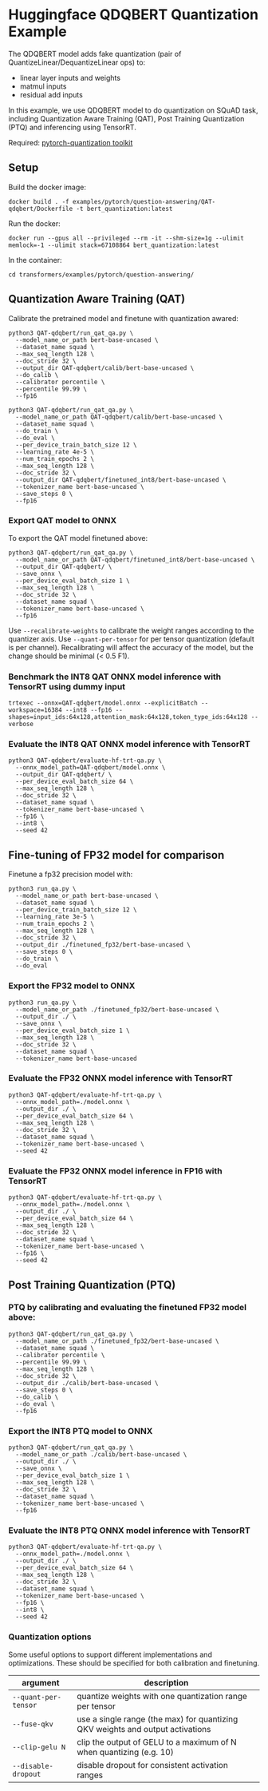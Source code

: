 <!---
Copyright 2021 NVIDIA Corporation. All rights reserved.
Licensed under the Apache License, Version 2.0 (the "License");
you may not use this file except in compliance with the License.
You may obtain a copy of the License at

    http://www.apache.org/licenses/LICENSE-2.0

Unless required by applicable law or agreed to in writing, software
distributed under the License is distributed on an "AS IS" BASIS,
WITHOUT WARRANTIES OR CONDITIONS OF ANY KIND, either express or implied.
See the License for the specific language governing permissions and
limitations under the License.
-->

# Huggingface QDQBERT Quantization Example

The QDQBERT model adds fake quantization (pair of QuantizeLinear/DequantizeLinear ops) to:
 * linear layer inputs and weights
 * matmul inputs
 * residual add inputs

In this example, we use QDQBERT model to do quantization on SQuAD task, including Quantization Aware Training (QAT), Post Training Quantization (PTQ) and inferencing using TensorRT.

Required: [pytorch-quantization toolkit](https://github.com/NVIDIA/TensorRT/tree/master/tools/pytorch-quantization)

## Setup

Build the docker image:
```
docker build . -f examples/pytorch/question-answering/QAT-qdqbert/Dockerfile -t bert_quantization:latest
```

Run the docker:
```
docker run --gpus all --privileged --rm -it --shm-size=1g --ulimit memlock=-1 --ulimit stack=67108864 bert_quantization:latest
```

In the container:
```
cd transformers/examples/pytorch/question-answering/
```

## Quantization Aware Training (QAT)

Calibrate the pretrained model and finetune with quantization awared:

```
python3 QAT-qdqbert/run_qat_qa.py \
  --model_name_or_path bert-base-uncased \
  --dataset_name squad \
  --max_seq_length 128 \
  --doc_stride 32 \
  --output_dir QAT-qdqbert/calib/bert-base-uncased \
  --do_calib \
  --calibrator percentile \
  --percentile 99.99 \
  --fp16
```

```
python3 QAT-qdqbert/run_qat_qa.py \
  --model_name_or_path QAT-qdqbert/calib/bert-base-uncased \
  --dataset_name squad \
  --do_train \
  --do_eval \
  --per_device_train_batch_size 12 \
  --learning_rate 4e-5 \
  --num_train_epochs 2 \
  --max_seq_length 128 \
  --doc_stride 32 \
  --output_dir QAT-qdqbert/finetuned_int8/bert-base-uncased \
  --tokenizer_name bert-base-uncased \
  --save_steps 0 \
  --fp16
```

### Export QAT model to ONNX

To export the QAT model finetuned above:

```
python3 QAT-qdqbert/run_qat_qa.py \
  --model_name_or_path QAT-qdqbert/finetuned_int8/bert-base-uncased \
  --output_dir QAT-qdqbert/ \
  --save_onnx \
  --per_device_eval_batch_size 1 \
  --max_seq_length 128 \
  --doc_stride 32 \
  --dataset_name squad \
  --tokenizer_name bert-base-uncased \
  --fp16
```

Use `--recalibrate-weights` to calibrate the weight ranges according to the quantizer axis. Use `--quant-per-tensor` for per tensor quantization (default is per channel).
Recalibrating will affect the accuracy of the model, but the change should be minimal (< 0.5 F1).

### Benchmark the INT8 QAT ONNX model inference with TensorRT using dummy input

```
trtexec --onnx=QAT-qdqbert/model.onnx --explicitBatch --workspace=16384 --int8 --fp16 --shapes=input_ids:64x128,attention_mask:64x128,token_type_ids:64x128 --verbose
```

### Evaluate the INT8 QAT ONNX model inference with TensorRT

```
python3 QAT-qdqbert/evaluate-hf-trt-qa.py \
  --onnx_model_path=QAT-qdqbert/model.onnx \
  --output_dir QAT-qdqbert/ \
  --per_device_eval_batch_size 64 \
  --max_seq_length 128 \
  --doc_stride 32 \
  --dataset_name squad \
  --tokenizer_name bert-base-uncased \
  --fp16 \
  --int8 \
  --seed 42
```

## Fine-tuning of FP32 model for comparison

Finetune a fp32 precision model with:

```
python3 run_qa.py \
  --model_name_or_path bert-base-uncased \
  --dataset_name squad \
  --per_device_train_batch_size 12 \
  --learning_rate 3e-5 \
  --num_train_epochs 2 \
  --max_seq_length 128 \
  --doc_stride 32 \
  --output_dir ./finetuned_fp32/bert-base-uncased \
  --save_steps 0 \
  --do_train \
  --do_eval
```

### Export the FP32 model to ONNX

```
python3 run_qa.py \
  --model_name_or_path ./finetuned_fp32/bert-base-uncased \
  --output_dir ./ \
  --save_onnx \
  --per_device_eval_batch_size 1 \
  --max_seq_length 128 \
  --doc_stride 32 \
  --dataset_name squad \
  --tokenizer_name bert-base-uncased
```

### Evaluate the FP32 ONNX model inference with TensorRT

```
python3 QAT-qdqbert/evaluate-hf-trt-qa.py \
  --onnx_model_path=./model.onnx \
  --output_dir ./ \
  --per_device_eval_batch_size 64 \
  --max_seq_length 128 \
  --doc_stride 32 \
  --dataset_name squad \
  --tokenizer_name bert-base-uncased \
  --seed 42
```

### Evaluate the FP32 ONNX model inference in FP16 with TensorRT

```
python3 QAT-qdqbert/evaluate-hf-trt-qa.py \
  --onnx_model_path=./model.onnx \
  --output_dir ./ \
  --per_device_eval_batch_size 64 \
  --max_seq_length 128 \
  --doc_stride 32 \
  --dataset_name squad \
  --tokenizer_name bert-base-uncased \
  --fp16 \
  --seed 42
```

## Post Training Quantization (PTQ)

### PTQ by calibrating and evaluating the finetuned FP32 model above:

```
python3 QAT-qdqbert/run_qat_qa.py \
  --model_name_or_path ./finetuned_fp32/bert-base-uncased \
  --dataset_name squad \
  --calibrator percentile \
  --percentile 99.99 \
  --max_seq_length 128 \
  --doc_stride 32 \
  --output_dir ./calib/bert-base-uncased \
  --save_steps 0 \
  --do_calib \
  --do_eval \
  --fp16
```

### Export the INT8 PTQ model to ONNX

```
python3 QAT-qdqbert/run_qat_qa.py \
  --model_name_or_path ./calib/bert-base-uncased \
  --output_dir ./ \
  --save_onnx \
  --per_device_eval_batch_size 1 \
  --max_seq_length 128 \
  --doc_stride 32 \
  --dataset_name squad \
  --tokenizer_name bert-base-uncased \
  --fp16
```

### Evaluate the INT8 PTQ ONNX model inference with TensorRT

```
python3 QAT-qdqbert/evaluate-hf-trt-qa.py \
  --onnx_model_path=./model.onnx \
  --output_dir ./ \
  --per_device_eval_batch_size 64 \
  --max_seq_length 128 \
  --doc_stride 32 \
  --dataset_name squad \
  --tokenizer_name bert-base-uncased \
  --fp16 \
  --int8 \
  --seed 42
```

### Quantization options

Some useful options to support different implementations and optimizations. These should be specified for both calibration and finetuning.

|argument|description|
|--------|-----------|
|`--quant-per-tensor`| quantize weights with one quantization range per tensor |
|`--fuse-qkv` | use a single range (the max) for quantizing QKV weights and output activations  |
|`--clip-gelu N` | clip the output of GELU to a maximum of N when quantizing (e.g. 10) |
|`--disable-dropout` | disable dropout for consistent activation ranges |

<!---
## FP16 Fine-tuning for comparison

Finetune a high precision model with:

```
python3 run_qa.py \
  --model_name_or_path bert-base-uncased \
  --dataset_name squad \
  --per_device_train_batch_size 12 \
  --learning_rate 3e-5 \
  --num_train_epochs 2 \
  --max_seq_length 128 \
  --doc_stride 32 \
  --output_dir ./finetuned_fp16/bert-base-uncased \
  --save_steps 0 \
  --do_train \
  --do_eval \
  --fp16
```

### Export to ONNX

```
python3 run_qa.py \
  --model_name_or_path ./finetuned_fp16/bert-base-uncased \
  --output_dir ./ \
  --save_onnx \
  --per_device_eval_batch_size 1 \
  --max_seq_length 128 \
  --doc_stride 32 \
  --dataset_name squad \
  --tokenizer_name bert-base-uncased \
  --fp16
```
-->
